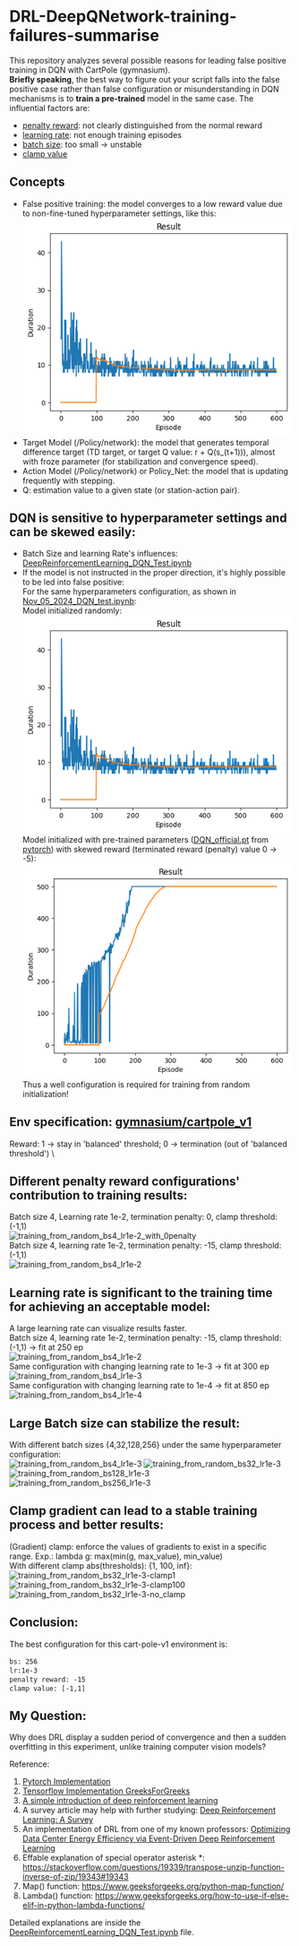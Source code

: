 # DRL-DeepQNetwork-training-failures-summarise
This repository analyzes several possible reasons for leading false positive training in DQN with CartPole (gymnasium). \
**Briefly speaking**, the best way to figure out your script falls into the false positive case rather than false configuration or misunderstanding in DQN mechanisms is to **train a pre-trained** model in the same case.
The influential factors are:
* [penalty reward](https://github.com/gasaiginko/Deep-Reinforcement-Learning-with-Deep-Q-Network--a-simple-implementation#different-penalty-reward-configurations-contribution-to-training-results): not clearly distinguished from the normal reward
* [learning rate](https://github.com/gasaiginko/Deep-Reinforcement-Learning-with-Deep-Q-Network--a-simple-implementation#learning-rate-is-significant-to-the-training-time-for-achieving-an-acceptable-model): not enough training episodes
* [batch size](https://github.com/gasaiginko/Deep-Reinforcement-Learning-with-Deep-Q-Network--a-simple-implementation#large-batch-size-can-stabilize-the-result): too small -> unstable
* [clamp value](https://github.com/gasaiginko/Deep-Reinforcement-Learning-with-Deep-Q-Network--a-simple-implementation#clamp-gradient-can-lead-to-a-stable-training-process-and-better-results)

## Concepts
* False positive training: the model converges to a low reward value due to non-fine-tuned hyperparameter settings, like this:
![False Positive training](images/training_from_random.png) 
* Target Model (/Policy/network): the model that generates temporal difference target (TD target, or target Q value: r + Q(s_(t+1))), almost with froze parameter (for stabilization and convergence speed).
* Action Model (/Policy/network) or Policy_Net: the model that is updating frequently with stepping.
* Q: estimation value to a given state (or station-action pair).

## DQN is sensitive to hyperparameter settings and can be skewed easily:
* Batch Size and learning Rate's influences: [DeepReinforcementLearning_DQN_Test.ipynb](DeepReinforcementLearning_DQN_Test.ipynb)
* If the model is not instructed in the proper direction, it's highly possible to be led into false positive: \
  For the same hyperparameters configuration, as shown in [Nov_05_2024_DQN_test.ipynb](Nov_05_2024_DQN_test.ipynb): \
  Model initialized randomly: \
  ![False Positive training](images/training_from_random.png) \
  Model initialized with pre-trained parameters ([DQN_official.pt](DQN_official.pt) from [pytorch](https://pytorch.org/tutorials/intermediate/reinforcement_q_learning.html)) with skewed reward (terminated reward (penalty) value 0 -> -5): \
  ![images/training_from_pre-trained_skewed.png](images/training_from_pre-trained_skewed.png) \
  Thus a well configuration is required for training from random initialization!

## Env specification: [gymnasium/cartpole_v1](https://gymnasium.farama.org/environments/classic_control/cart_pole/) 
Reward: 1 -> stay in 'balanced' threshold; 0 -> termination (out of 'balanced threshold') \

## Different penalty reward configurations' contribution to training results:
Batch size 4, Learning rate 1e-2, termination penalty: 0, clamp threshold: (-1,1) \
![training_from_random_bs4_lr1e-2_with_0penalty](https://github.com/user-attachments/assets/8b3d7edd-d463-4f69-90d8-e5ef426646fa) \
Batch size 4, learning rate 1e-2, termination penalty: -15, clamp threshold: (-1,1) \
![training_from_random_bs4_lr1e-2](https://github.com/user-attachments/assets/5e8c2d7d-a529-4622-b1ea-f2d444aa22b0)

## Learning rate is significant to the training time for achieving an acceptable model: 
A large learning rate can visualize results faster. \
Batch size 4, learning rate 1e-2, termination penalty: -15, clamp threshold: (-1,1) -> fit at 250 ep \
![training_from_random_bs4_lr1e-2](https://github.com/user-attachments/assets/d918bf9b-22ec-4bfa-ba9a-7a15f4ba5f53) \
Same configuration with changing learning rate to 1e-3 -> fit at 300 ep \
![training_from_random_bs4_lr1e-3](https://github.com/user-attachments/assets/02d6fe04-7d09-4886-b969-f27ca6a3abbe) \
Same configuration with changing learning rate to 1e-4 -> fit at 850 ep \
![training_from_random_bs4_lr1e-4](https://github.com/user-attachments/assets/9385ec95-b20f-4769-83ce-65e753b19b74)

## Large Batch size can stabilize the result: 

With different batch sizes {4,32,128,256} under the same hyperparameter configuration: \
![training_from_random_bs4_lr1e-3](https://github.com/user-attachments/assets/56bc1c9a-9258-49d9-9ed9-5783f6bb00a9)
![training_from_random_bs32_lr1e-3](https://github.com/user-attachments/assets/8c1b34e8-e077-449b-bfba-e4920dcc8bde)
![training_from_random_bs128_lr1e-3](https://github.com/user-attachments/assets/83837396-4987-4ff5-b25f-85e3859115e5)
![training_from_random_bs256_lr1e-3](https://github.com/user-attachments/assets/d8ee691a-c663-4f2a-9b58-5baad1d9b2c6)


## Clamp gradient can lead to a stable training process and better results: 
(Gradient) clamp: enforce the values of gradients to exist in a specific range. Exp.: lambda g: max(min(g, max_value), min_value) \
With different clamp abs(thresholds): {1, 100, inf}: \
![training_from_random_bs32_lr1e-3-clamp1](https://github.com/user-attachments/assets/0441aec7-90d8-4f4d-99a7-8d1913447824)
![training_from_random_bs32_lr1e-3-clamp100](https://github.com/user-attachments/assets/5679264f-12d6-415d-941a-c9ae25840570)
![training_from_random_bs32_lr1e-3-no_clamp](https://github.com/user-attachments/assets/54cbbff5-e951-4b01-9b7f-206455b22239)

## Conclusion:
The best configuration for this cart-pole-v1 environment is: 
    
    bs: 256
    lr:1e-3
    penalty reward: -15
    clamp value: [-1,1]

## My Question: 
Why does DRL display a sudden period of convergence and then a sudden overfitting in this experiment, unlike training computer vision models?

Reference: 
1. [Pytorch Implementation](https://pytorch.org/tutorials/intermediate/reinforcement_q_learning.html#training)
2. [Tensorflow Implementation GreeksForGreeks](https://www.geeksforgeeks.org/a-beginners-guide-to-deep-reinforcement-learning/)
3. [A simple introduction of deep reinforcement learning](https://aws.amazon.com/what-is/reinforcement-learning/#:~:text=Reinforcement%20learning%20(RL)%20is%20a,use%20to%20achieve%20their%20goals.)
4. A survey article may help with further studying: [Deep Reinforcement Learning: A Survey](https://ieeexplore.ieee.org/document/9904958)
5. An implementation of DRL from one of my known professors: [Optimizing Data Center Energy Efficiency via Event-Driven Deep Reinforcement Learning](https://ieeexplore.ieee.org/document/9729602)
6. Effable explanation of special operator asterisk *: https://stackoverflow.com/questions/19339/transpose-unzip-function-inverse-of-zip/19343#19343
7. Map() function: https://www.geeksforgeeks.org/python-map-function/
8. Lambda() function: https://www.geeksforgeeks.org/how-to-use-if-else-elif-in-python-lambda-functions/


Detailed explanations are inside the [DeepReinforcementLearning_DQN_Test.ipynb](https://github.com/TyBruceChen/Deep-Reinforcement-Learning-with-Deep-Q-Network--a-simple-implementation/blob/main/DeepReinforcementLearning_DQN_Test.ipynb) file.
